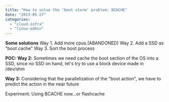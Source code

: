 ```yaml
---
title: "How to solve the 'boot storm' problem: BCACHE"
date: "2013-05-27"
categories: 
  - "cloud-infra"
  - "linux-admin"
---
```


**Some solutions** Way 1. Add more cpus.(ABANDONED) Way 2. Add a SSD as "boot cache" Way 3. Sort the boot process

**POC:** **Way 2:** Sometimes we need cache the boot section of the OS into a SSD, since no SSD on hand, let's try to use a block device made in /dev/shm

**Way 3:** Considering that the parallelization of the "boot action", we have to predict the action in the near future

Experiment: Using BCACHE now...or flashcache
